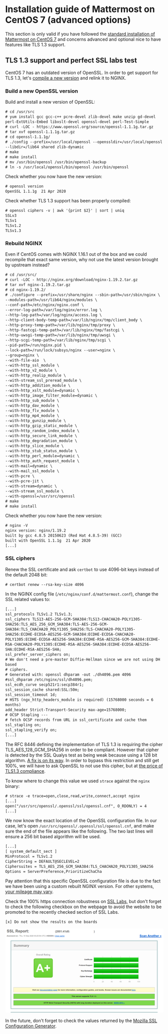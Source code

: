 # Installation guide of Mattermost on CentOS 7 (advanced options)

This section is only valid if you have followed the [standard installation of Mattermost on CentOS 7](mattermost-centos-7.md) and concerns advanced and optional nice to have features like TLS 1.3 support.

## TLS 1.3 support and perfect SSL labs test

CentOS 7 has an outdated version of OpenSSL. In order to get support for TLS 1.3, let's [compile a new version](https://dev.to/bidhanahdib/how-to-enable-tls-1-3-in-nginx-with-openssl-centos-7-4f4b) and relink it to NGINX.

### Build a new OpenSSL version

Build and install a new version of OpenSSL:
```
# cd /usr/src
# yum install gcc gcc-c++ pcre-devel zlib-devel make unzip gd-devel perl-ExtUtils-Embed libxslt-devel openssl-devel perl-Test-Simple
# curl -LOC - https://www.openssl.org/source/openssl-1.1.1g.tar.gz
# tar xvf openssl-1.1.1g.tar.gz
# cd openssl-1.1.1g/
# ./config --prefix=/usr/local/openssl --openssldir=/usr/local/openssl --libdir=/lib64 shared zlib-dynamic
# make
# make install
# mv /usr/bin/openssl /usr/bin/openssl-backup 
# ln -s /usr/local/openssl/bin/openssl /usr/bin/openssl
```

Check whether you now have the new version:
```
# openssl version
OpenSSL 1.1.1g  21 Apr 2020
```

Check whether TLS 1.3 support has been properly compiled:
```
# openssl ciphers -v | awk '{print $2}' | sort | uniq
SSLv3
TLSv1
TLSv1.2
TLSv1.3
```

### Rebuild NGINX

Even if CentOS comes with NGINX 1.16.1 out of the box and we could recompile that exact same version, why not use the latest version brought by upstream instead?

```
# cd /usr/src/
# curl -LOC - http://nginx.org/download/nginx-1.19.2.tar.gz
# tar xvf nginx-1.19.2.tar.gz
# cd nginx-1.19.2/
# ./configure --prefix=/usr/share/nginx --sbin-path=/usr/sbin/nginx \
--modules-path=/usr/lib64/nginx/modules \
--conf-path=/etc/nginx/nginx.conf \
--error-log-path=/var/log/nginx/error.log \
--http-log-path=/var/log/nginx/access.log \
--http-client-body-temp-path=/var/lib/nginx/tmp/client_body \
--http-proxy-temp-path=/var/lib/nginx/tmp/proxy \
--http-fastcgi-temp-path=/var/lib/nginx/tmp/fastcgi \
--http-uwsgi-temp-path=/var/lib/nginx/tmp/uwsgi \
--http-scgi-temp-path=/var/lib/nginx/tmp/scgi \
--pid-path=/run/nginx.pid \
--lock-path=/run/lock/subsys/nginx --user=nginx \
--group=nginx \
--with-file-aio  \
--with-http_ssl_module \
--with-http_v2_module \
--with-http_realip_module \
--with-stream_ssl_preread_module \
--with-http_addition_module \
--with-http_xslt_module=dynamic \
--with-http_image_filter_module=dynamic \
--with-http_sub_module \
--with-http_dav_module \
--with-http_flv_module \
--with-http_mp4_module \
--with-http_gunzip_module \
--with-http_gzip_static_module \
--with-http_random_index_module \
--with-http_secure_link_module \
--with-http_degradation_module \
--with-http_slice_module \
--with-http_stub_status_module \
--with-http_perl_module=dynamic \
--with-http_auth_request_module \
--with-mail=dynamic \
--with-mail_ssl_module \
--with-pcre \
--with-pcre-jit \
--with-stream=dynamic \
--with-stream_ssl_module \
--with-openssl=/usr/src/openssl
# make
# make install
```

Check whether you now have the new version:
```
# nginx -V
nginx version: nginx/1.19.2
built by gcc 4.8.5 20150623 (Red Hat 4.8.5-39) (GCC)
built with OpenSSL 1.1.1g  21 Apr 2020
[...]
```

### SSL ciphers

Renew the SSL certificate and ask `certbot` to use 4096-bit keys instead of the default 2048 bit:
```
# certbot renew --rsa-key-size 4096
```

In the NGINX config file (`/etc/nginx/conf.d/mattermost.conf`), change the SSL related values to:
```
[...]
ssl_protocols TLSv1.2 TLSv1.3;
ssl_ciphers TLS13-AES-256-GCM-SHA384:TLS13-CHACHA20-POLY1305-SHA256:TLS_AES_256_GCM_SHA384:TLS-AES-256-GCM-SHA384:TLS_CHACHA20_POLY1305_SHA256:TLS-CHACHA20-POLY1305-SHA256:ECDHE-ECDSA-AES256-GCM-SHA384:ECDHE-ECDSA-CHACHA20-POLY1305:ECDHE-ECDSA-AES256-SHA384:ECDHE-RSA-AES256-GCM-SHA384:ECDHE-RSA-CHACHA20-POLY1305:ECDHE-RSA-AES256-SHA384:ECDHE-ECDSA-AES256-SHA:ECDHE-RSA-AES256-SHA;
ssl_prefer_server_ciphers on;
# We don't need a pre-master Diffie-Hellman since we are not using DH based
# ciphers.
# Generated with: openssl dhparam -out ./dh4096.pem 4096
#ssl_dhparam /etc/nginx/ssl/dh4096.pem;
ssl_ecdh_curve secp521r1:secp384r1;
ssl_session_cache shared:SSL:50m;
ssl_session_timeout 1d;
# HSTS (ngx_http_headers_module is required) (15768000 seconds = 6 months)
add_header Strict-Transport-Security max-age=15768000;
# OCSP Stapling ---
# fetch OCSP records from URL in ssl_certificate and cache them
ssl_stapling on;
ssl_stapling_verify on;
[...]
```

The RFC 8446 defining the implementation of TLS 1.3 is requiring the cipher TLS_AES_128_GCM_SHA256 in order to be compliant. However that cipher is detected by the SSL Qualys test as being weak because using a 128 bit algorithm. [A fix is on its way](https://github.com/ssllabs/ssllabs-scan/issues/636). In order to bypass this restriction and still get 100%, we will have to ask OpenSSL to not use this cipher, but at [the price of TLS1.3 compliance](https://serverfault.com/a/990952).

To know where to change this value we used `strace` against the `nginx` binary:
```
# strace -e trace=open,close,read,write,connect,accept nginx
[...]
open("/usr/src/openssl/.openssl/ssl/openssl.cnf", O_RDONLY) = 4
[...]
```

We now know the exact location of the OpenSSL configuration file. In our case, let's open `/usr/src/openssl/.openssl/ssl/openssl.cnf`, and make sure the end of the file appears like the following. The two last lines will ensure a 256 bit based algorithm will be used.
```
[...]
[ system_default_sect ]
MinProtocol = TLSv1.2
CipherString = DEFAULT@SECLEVEL=2
Ciphersuites = TLS_AES_256_GCM_SHA384:TLS_CHACHA20_POLY1305_SHA256
Options = ServerPreference,PrioritizeChaCha
```

Pay attention that this specific OpenSSL configuration file is due to the fact we have been using a custom rebuilt NGINX version. For other systems, [your mileage may vary](https://github.com/ssllabs/ssllabs-scan/issues/636#issuecomment-632616034).

Check the 100% https connection robustness on [SSL Labs](https://www.ssllabs.com/ssltest/), but don't forget to check the following checkbox on the webpage to avoid the website to be promoted to the recently checked section of SSL Labs.
```
[x] Do not show the results on the boards
```

![Perfect Qualys SSL test on CentOS 7](imgs/mattermost-centos-7-advanced-perfect-qualys-ssl-test.png)

In the future, don't forget to check the values returned by the [Mozilla SSL Configuration Generator](https://ssl-config.mozilla.org).
